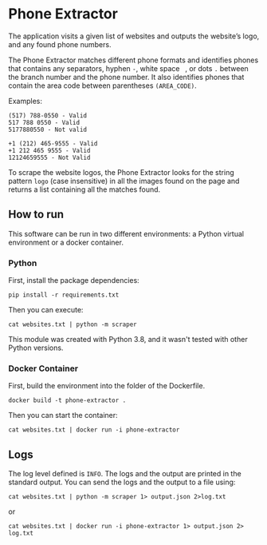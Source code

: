 # Phone Extractor

The application visits a given list of websites and outputs the website’s logo, and
any found phone numbers.

The Phone Extractor matches different phone formats and identifies phones that contains any separators, hyphen `-`, white space ` `, or dots `.` between the branch number and the phone number. It also identifies phones that contain the area code between parentheses `(AREA_CODE)`.

Examples:

```
(517) 788-0550 - Valid
517 788 0550 - Valid
5177880550 - Not valid
```

```
+1 (212) 465-9555 - Valid
+1 212 465 9555 - Valid
12124659555 - Not Valid
```

To scrape the website logos, the Phone Extractor looks for the string pattern `logo` (case insensitive) in all the images found on the page and returns a list containing all the matches found.

## How to run

This software can be run in two different environments: a Python virtual environment or a docker container.

### Python

First, install the package dependencies:

```
pip install -r requirements.txt
```

Then you can execute:

```
cat websites.txt | python -m scraper
```

This module was created with Python 3.8, and it wasn't tested with other Python versions.

### Docker Container

First, build the environment into the folder of the Dockerfile.

```
docker build -t phone-extractor .
```

Then you can start the container:

```
cat websites.txt | docker run -i phone-extractor
```

## Logs

The log level defined is `INFO`. The logs and the output are printed in the standard output. You can send the logs and the output to a file using:

```
cat websites.txt | python -m scraper 1> output.json 2>log.txt
```

or

```
cat websites.txt | docker run -i phone-extractor 1> output.json 2> log.txt
```

